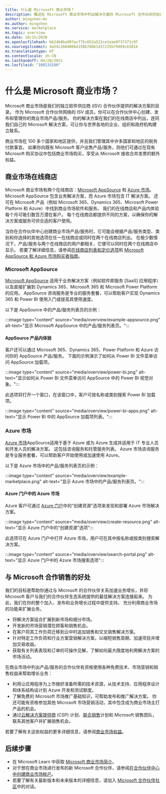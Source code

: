 ```yaml
---
title: 什么是 Microsoft 商业市场？
description: 概述在 Microsoft 商业市场中列出解决方案的 Microsoft 合作伙伴的权益和选项。
author: mingshen-ms
ms.author: mingshen
ms.service: marketplace
ms.topic: overview
ms.date: 10/15/2020
ms.openlocfilehash: b624b8ba997acf75c652a522ce1eae9737371c97
ms.sourcegitcommit: 4a54c268400b4158b78bb1d37235b79409cb5816
ms.translationtype: HT
ms.contentlocale: zh-CN
ms.lasthandoff: 04/28/2021
ms.locfileid: "108133180"
---
```

# <a name="what-is-the-microsoft-commercial-marketplace"></a>什么是 Microsoft 商业市场？

Microsoft 商业市场是我们的独立软件供应商 (ISV) 合作伙伴提供的解决方案的目录。 作为 Microsoft 合作伙伴网络的 ISV 成员，你可以在合作伙伴中心创建、发布和管理你的商业市场产品/服务。 你的解决方案在我们的在线商店中列出，连同我们自己的 Microsoft 解决方案，可让你与世界各地的企业、组织和政府机构建立联系。

商业市场在 100 多个国家和地区提供，并且我们管理其中许多国家和地区的税务付款事宜。 如果你向既有 Microsoft 客户出售产品/服务，则他们可通过在现有 Microsoft 购买协议中包括商业市场购买，享受从 Microsoft 接收合并发票的额外权益。

## <a name="commercial-marketplace-online-stores"></a>商业市场在线商店

Microsoft 商业市场有两个在线商店：[Microsoft AppSource](https://appsource.microsoft.com/) 和 [Azure 市场](https://azuremarketplace.microsoft.com/)。 Microsoft AppSource 包含业务解决方案，而 Azure 市场包含 IT 解决方案。 还可在 Microsoft 产品（例如 Microsoft 365、Dynamics 365、Microsoft Power Platform 和 Azure）中找到商业市场软件和服务。 我们的在线商店和产品内体验每个月可吸引数百万潜在客户。 每个在线商店都提供不同的方案，以确保你的解决方案或服务可供合适的客户使用。

当你在合作伙伴中心创建商业市场产品/服务时，它可能会根据产品/服务类型、类别和你选择的其他选项在任一在线商店或同时在两个在线商店列出。 在极少数情况下，产品/服务与两个在线商店的用户都相关，它便可以同时在两个在线商店中显示。 若要了解详细信息，请参阅[在线商店列表和定价选项](determine-your-listing-type.md#listing-and-pricing-options-by-online-store)和 [Microsoft AppSource 和 Azure 市场购买者指南](https://aka.ms/MarketplaceBuyerGuide)。

### <a name="microsoft-appsource"></a>Microsoft AppSource

[Microsoft AppSource](https://appsource.microsoft.com/) 适用于业务解决方案（例如软件即服务 [SaaS] 应用程序）以及直接扩展到 Dynamics 365、Microsoft 365 和 Microsoft Power Platform 的应用。 AppSource 咨询服务是专业的服务套餐，可以帮助客户实现 Dynamics 365 和 Power BI 使用入门或提高其使用速度。

以下是 AppSource 中的产品/服务列表页的示例：

:::image type="content" source="media/overview/example-appsource.png" alt-text="显示 Microsoft AppSource 中的产品/服务列表页。":::

####  <a name="appsource-in-product-experience"></a>AppSource 产品内体验

客户还可以通过 Microsoft 365、Dynamics 365、Power Platform 和 Azure 访问你的 AppSource 产品/服务。 下面的示例演示了如何从 Power BI 文件菜单访问 AppSource 加载项。

:::image type="content" source="media/overview/power-bi.png" alt-text="显示如何从 Power BI 文件菜单访问 AppSource 中的 Power BI 视觉对象。"::: 

此选项将打开一个窗口，在该窗口中，客户可按名称或类别搜索 Power BI 加载项。 

:::image type="content" source="media/overview/power-bi-apps.png" alt-text="显示 Power BI 中的 AppSource 加载项列表。"::: 

### <a name="azure-marketplace"></a>Azure 市场

[Azure 市场](https://azuremarketplace.microsoft.com/)AppSource适用于基于 Azure 或为 Azure 生成并适用于 IT 专业人员和开发人员的解决方案。 这包括咨询服务和托管服务列表。 Azure 市场咨询服务是专业服务套餐，可以帮助客户开始使用或加速使用 Azure。

以下是 Azure 市场中的产品/服务列表页的示例：

:::image type="content" source="media/overview/example-marketplace.png" alt-text="显示 Azure 市场中的产品/服务列表页。"::: 

#### <a name="azure-marketplace-in-the-azure-portal"></a>Azure 门户中的 Azure 市场

Azure 客户可通过 [Azure 门户](https://portal.azure.com/)中的“创建资源”选项来发现和部署 Azure 市场解决方案。

:::image type="content" source="media/overview/create-resource.png" alt-text="显示 Azure 门户中的“创建资源”选项"::: 

此选项可在 Azure 门户中打开 Azure 市场，用户可在其中按名称或按类别搜索解决方案。

:::image type="content" source="media/overview/search-portal.png" alt-text="显示 Azure 门户中的 Azure 市场搜索选项"::: 

## <a name="benefits-of-selling-with-microsoft"></a>与 Microsoft 合作销售的好处

我们的目标是帮助你通过与 Microsoft 的合作伙伴关系加速业务增长，并将 Microsoft 客户与我们的合作伙伴生态系统提供的最佳解决方案连接起来。 为此，我们在你的整个加入、发布和业务增长过程中提供支持。 充分利用商业市场的功能来扩展业务。

- 将解决方案组合扩展到新市场和细分市场。
- 开发新的市场营销潜在顾客和销售机会。
- 在客户将其工作负荷迁移到云中时追加销售和交叉销售解决方案。 
- 针对特定工作负荷和行业方案营销解决方案，以缩短销售周期、加速项目并增加交易收益。
- 获取有关列表表现和订单的可操作见解，了解如何最大限度地利用解决方案的市场活动。

在商业市场中列出产品/服务的合作伙伴有资格使用各种免费技术、市场营销和销售权益来帮助增长业务：

- 利用让应用程序为上市做好准备所需的技术资源，从技术支持、应用程序设计和体系结构设计到 Azure 开发和测试额度。
- 了解免费的 Microsoft 市场推广基础知识，可帮助发布和推广解决方案。 你还可能有资格参加其他 Microsoft 市场营销活动，其中包含成为商业市场主打产品的机会。
- 通过[云解决方案提供商](https://partner.microsoft.com/cloud-solution-provider) (CSP) 计划、[联合销售](./co-sell-overview.md)计划和 Microsoft 销售团队，联系其他客户并扩展销售机会。

若要了解有关这些权益的更多详细信息，请参阅[商业市场权益](gtm-your-marketplace-benefits.md)。

## <a name="next-steps"></a>后续步骤

- 在 Microsoft Learn 中获取 [Microsoft 商业市场简介](/learn/modules/intro-commercial-marketplace/)。
- 对于想在商业市场进行发布的新 Microsoft 合作伙伴，请参阅[在合作伙伴中心中创建商业市场帐户](create-account.md)。
- 若要了解有关最新版本和未来版本的详细信息，请加入 [Microsoft 合作伙伴社区](https://www.microsoftpartnercommunity.com/)中的对话。